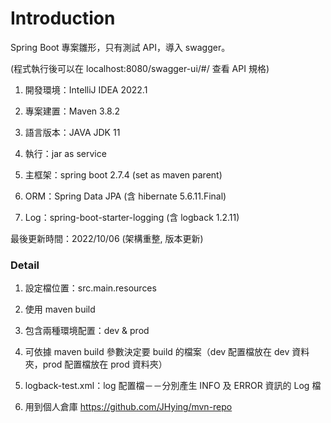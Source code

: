 # Introduction

Spring Boot 專案雛形，只有測試 API，導入 swagger。

(程式執行後可以在 localhost:8080/swagger-ui/#/ 查看 API 規格)

1. 開發環境：IntelliJ IDEA 2022.1

2. 專案建置：Maven 3.8.2

3. 語言版本：JAVA JDK 11

4. 執行：jar as service

5. 主框架：spring boot 2.7.4 (set as maven parent)

6. ORM：Spring Data JPA (含 hibernate 5.6.11.Final)

7. Log：spring-boot-starter-logging (含 logback 1.2.11)

最後更新時間：2022/10/06 (架構重整, 版本更新)

### Detail

1. 設定檔位置：src.main.resources

2. 使用 maven build

3. 包含兩種環境配置：dev & prod

4. 可依據 maven build 參數決定要 build 的檔案（dev 配置檔放在 dev 資料夾，prod 配置檔放在 prod 資料夾）

5. logback-test.xml：log 配置檔－－分別產生 INFO 及 ERROR 資訊的 Log 檔

6. 用到個人倉庫 https://github.com/JHying/mvn-repo
